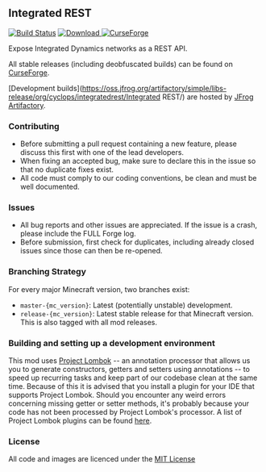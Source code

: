 ## Integrated REST

[![Build Status](https://travis-ci.org/CyclopsMC/IntegratedREST.svg?branch=master-1.12)](https://travis-ci.org/CyclopsMC/IntegratedREST)
[![Download](https://img.shields.io/maven-metadata/v/https/oss.jfrog.org/artifactory/simple/libs-release/org/cyclops/integratedrest/IntegratedREST/maven-metadata.xml.svg) ](https://oss.jfrog.org/artifactory/simple/libs-release/org/cyclops/integratedrest/IntegratedREST/)
[![CurseForge](http://cf.way2muchnoise.eu/full_284332_downloads.svg)](https://minecraft.curseforge.com/projects/integrated-rest)

Expose Integrated Dynamics networks as a REST API.

All stable releases (including deobfuscated builds) can be found on [CurseForge](https://minecraft.curseforge.com/projects/integrated-rest/files).

[Development builds](https://oss.jfrog.org/artifactory/simple/libs-release/org/cyclops/integratedrest/Integrated REST/) are hosted by [JFrog Artifactory](https://www.jfrog.com/artifactory/).

### Contributing
* Before submitting a pull request containing a new feature, please discuss this first with one of the lead developers.
* When fixing an accepted bug, make sure to declare this in the issue so that no duplicate fixes exist.
* All code must comply to our coding conventions, be clean and must be well documented.

### Issues
* All bug reports and other issues are appreciated. If the issue is a crash, please include the FULL Forge log.
* Before submission, first check for duplicates, including already closed issues since those can then be re-opened.

### Branching Strategy

For every major Minecraft version, two branches exist:

* `master-{mc_version}`: Latest (potentially unstable) development.
* `release-{mc_version}`: Latest stable release for that Minecraft version. This is also tagged with all mod releases.

### Building and setting up a development environment

This mod uses [Project Lombok](http://projectlombok.org/) -- an annotation processor that allows us you to generate constructors, getters and setters using annotations -- to speed up recurring tasks and keep part of our codebase clean at the same time. Because of this it is advised that you install a plugin for your IDE that supports Project Lombok. Should you encounter any weird errors concerning missing getter or setter methods, it's probably because your code has not been processed by Project Lombok's processor. A list of Project Lombok plugins can be found [here](http://projectlombok.org/download.htm).

### License
All code and images are licenced under the [MIT License](https://github.com/CyclopsMC/IntegratedREST/blob/master-1.8/LICENSE.txt)

